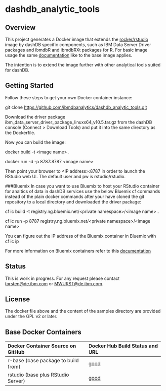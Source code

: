# dashdb_analytic_tools

## Overview ##

This project generates a Docker image that extends the [rocker/rstudio](https://github.com/rocker-org/rocker/tree/master/rstudio) image by dashDB specific components, such as IBM Data Server Driver packages and ibmdbR and ibmdbRXt packages for R. For basic image usage the same [documentation](https://github.com/rocker-org/rocker/wiki) like to the base image applies.

The intention is to extend the image further with other analytical tools suited for dashDB.

## Getting Started ##

Follow these steps to get your own Docker container instance:

git clone https://github.com/ibmdbanalytics/dashdb_analytic_tools.git

Download the driver package ibm_data_server_driver_package_linuxx64_v10.5.tar.gz from the dashDB console 
(Connect > Download Tools) and put it into the same directory as the Dockerfile.

Now you can build the image:

docker build -t &#60;image name&#62; .

docker run -d -p 8787:8787 &#60;image name&#62;

Then point your browser to &#60;IP address&#62;:8787 in order to launch the RStudio web UI. The default user and pw is rstudio/rstudio.

###Bluemix
In case you want to use Bluemix to host your RStudio container for analtics of data in dashDB services use the below Bluemix cf commands instead of the plain docker commands after your have cloned the git repository to a local directory and downloaded the driver package:

cf ic build -t registry.ng.bluemix.net/&#60;private namespace&#62;/&#60;image name&#62; .

cf ic run -p 8787 registry.ng.bluemix.net/&#60;private namespace&#62;/&#60;image name&#62;


You can figure out the IP address of the Bluemix container in Bluemix with cf ic ip <container id>


For more information on Bluemix containers refer to this [documentation](https://www.ng.bluemix.net/docs/containers/container_cli_reference_cfic.html)

## Status ##

This is work in progress. For any request please contact torsten@de.ibm.com or MWURST@de.ibm.com.

## License ##

The docker file above and the content of the samples directory are provided under the GPL v2 or later. 

## Base Docker Containers ##

| Docker Container Source on GitHub             | Docker Hub Build Status and URL
| :---------------------------------------      | :-----------------------------------------
| r-base (base package to build from)           | [good](https://registry.hub.docker.com/u/rocker/r-base/)
| rstudio (base plus RStudio Server)            | [good](https://registry.hub.docker.com/u/rocker/rstudio/)
